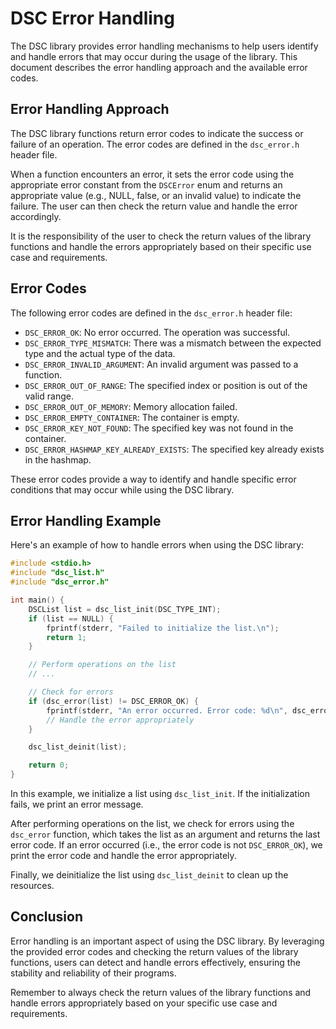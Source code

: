 # DSC Error Handling

The DSC library provides error handling mechanisms to help users identify and handle errors that may occur during the usage of the library. This document describes the error handling approach and the available error codes.

## Error Handling Approach

The DSC library functions return error codes to indicate the success or failure of an operation. The error codes are defined in the `dsc_error.h` header file.

When a function encounters an error, it sets the error code using the appropriate error constant from the `DSCError` enum and returns an appropriate value (e.g., NULL, false, or an invalid value) to indicate the failure. The user can then check the return value and handle the error accordingly.

It is the responsibility of the user to check the return values of the library functions and handle the errors appropriately based on their specific use case and requirements.

## Error Codes

The following error codes are defined in the `dsc_error.h` header file:

- `DSC_ERROR_OK`: No error occurred. The operation was successful.
- `DSC_ERROR_TYPE_MISMATCH`: There was a mismatch between the expected type and the actual type of the data.
- `DSC_ERROR_INVALID_ARGUMENT`: An invalid argument was passed to a function.
- `DSC_ERROR_OUT_OF_RANGE`: The specified index or position is out of the valid range.
- `DSC_ERROR_OUT_OF_MEMORY`: Memory allocation failed.
- `DSC_ERROR_EMPTY_CONTAINER`: The container is empty.
- `DSC_ERROR_KEY_NOT_FOUND`: The specified key was not found in the container.
- `DSC_ERROR_HASHMAP_KEY_ALREADY_EXISTS`: The specified key already exists in the hashmap.

These error codes provide a way to identify and handle specific error conditions that may occur while using the DSC library.

## Error Handling Example

Here's an example of how to handle errors when using the DSC library:

```c
#include <stdio.h>
#include "dsc_list.h"
#include "dsc_error.h"

int main() {
    DSCList list = dsc_list_init(DSC_TYPE_INT);
    if (list == NULL) {
        fprintf(stderr, "Failed to initialize the list.\n");
        return 1;
    }

    // Perform operations on the list
    // ...

    // Check for errors
    if (dsc_error(list) != DSC_ERROR_OK) {
        fprintf(stderr, "An error occurred. Error code: %d\n", dsc_error(list));
        // Handle the error appropriately
    }

    dsc_list_deinit(list);

    return 0;
}
```

In this example, we initialize a list using `dsc_list_init`. If the initialization fails, we print an error message.

After performing operations on the list, we check for errors using the `dsc_error` function, which takes the list as an argument and returns the last error code. If an error occurred (i.e., the error code is not `DSC_ERROR_OK`), we print the error code and handle the error appropriately.

Finally, we deinitialize the list using `dsc_list_deinit` to clean up the resources.

## Conclusion

Error handling is an important aspect of using the DSC library. By leveraging the provided error codes and checking the return values of the library functions, users can detect and handle errors effectively, ensuring the stability and reliability of their programs.

Remember to always check the return values of the library functions and handle errors appropriately based on your specific use case and requirements.
